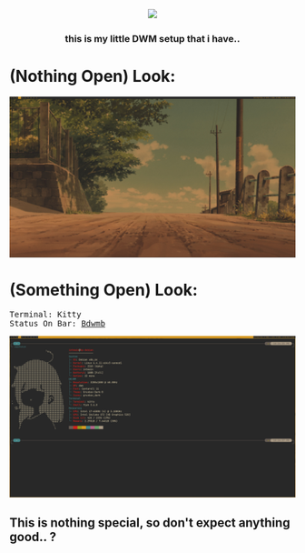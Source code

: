 <p align="center">
<img src="https://user-images.githubusercontent.com/71613062/123562468-7acd1f80-d79e-11eb-9ca3-6ee2f67fc0c0.png" width="80%">
</p>

<h3 align="center">this is my little DWM setup that i have..</h3>

<h1>(Nothing Open) Look:</h1>
<img align="center" src="/screenshots/LAF/NothingOpen.png">

<h1>(Something Open) Look:</h1> 
<pre>
Terminal: Kitty
Status On Bar: <a href="https://ari-web.xyz/gh/bdwmb">Bdwmb</a>
</pre>
<img src="/screenshots/LAF/SomethingOpen1.png">

<h2>This is nothing special, so don't expect anything good.. ?</h2>
